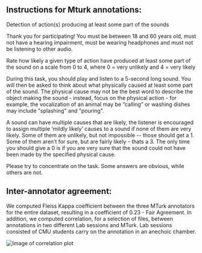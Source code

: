 
##  Instructions for Mturk annotations:

Detection of action(s) producing at least some part of the sounds

Thank you for participating! You must be between 18 and 60 years old, must not have a hearing impairment, must be wearing headphones and must not be listening to other audio.

Rate how likely a given type of action have produced at least some part of the sound on a scale from 0 to 4, where 0 = very unlikely and 4 = very likely

During this task, you should play and listen to a 5-second long sound. You will then be asked to think about what physically caused at least some part of the sound. The physical cause may not be the best word to describe the object making the sound - instead, focus on the physical action - for example, the vocalization of an animal may be “calling” or washing dishes may include "splashing" and "pouring".

A sound can have multiple causes that are likely, the listener is encouraged to assign multiple ‘mildly likely’ causes to a sound if none of them are very likely. Some of them are unlikely, but not impossible -- those should get a 1. Some of them aren’t for sure, but are fairly likely - thats a 3. The only time you should give a 0 is if you are very sure that the sound could not have been made by the specified physical cause.

Please try to concentrate on the task. Some answers are obvious, while others are not.


## Inter-annotator agreement: 

We computed Fleiss Kappa coefficient between the three MTurk annotators for the entire dataset, resulting in a coefficient of 0.23 - Fair Agreement. In addition, we computed correlation, for a selection of files, between annotations in two different Lab sessions and MTurk. Lab sessions consisted of CMU students carry on the annotation in an anechoic chamber. 

![Image of correlation plot](https://github.com/bmartin1/Sound-Events-Descriptors/blob/master/causal_actions/action_vectors_dataset/corralation_comparison_between_lab_and_mturk.png)

